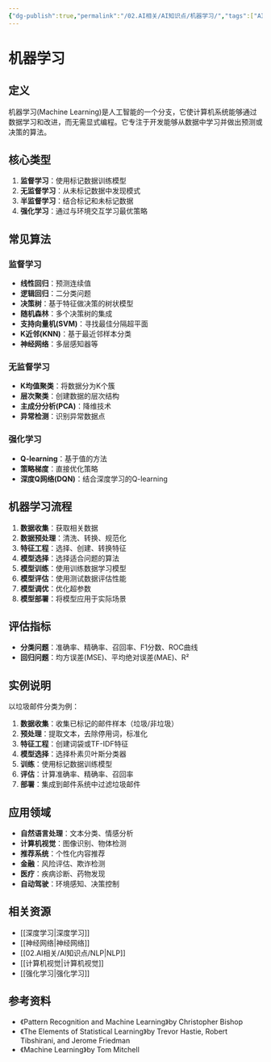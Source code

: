 ```yaml
---
{"dg-publish":true,"permalink":"/02.AI相关/AI知识点/机器学习/","tags":["AI","机器学习","算法"]}
---
```



# 机器学习

## 定义
机器学习(Machine Learning)是人工智能的一个分支，它使计算机系统能够通过数据学习和改进，而无需显式编程。它专注于开发能够从数据中学习并做出预测或决策的算法。

## 核心类型
1. **监督学习**：使用标记数据训练模型
2. **无监督学习**：从未标记数据中发现模式
3. **半监督学习**：结合标记和未标记数据
4. **强化学习**：通过与环境交互学习最优策略

## 常见算法
### 监督学习
- **线性回归**：预测连续值
- **逻辑回归**：二分类问题
- **决策树**：基于特征做决策的树状模型
- **随机森林**：多个决策树的集成
- **支持向量机(SVM)**：寻找最佳分隔超平面
- **K近邻(KNN)**：基于最近邻样本分类
- **神经网络**：多层感知器等

### 无监督学习
- **K均值聚类**：将数据分为K个簇
- **层次聚类**：创建数据的层次结构
- **主成分分析(PCA)**：降维技术
- **异常检测**：识别异常数据点

### 强化学习
- **Q-learning**：基于值的方法
- **策略梯度**：直接优化策略
- **深度Q网络(DQN)**：结合深度学习的Q-learning

## 机器学习流程
1. **数据收集**：获取相关数据
2. **数据预处理**：清洗、转换、规范化
3. **特征工程**：选择、创建、转换特征
4. **模型选择**：选择适合问题的算法
5. **模型训练**：使用训练数据学习模型
6. **模型评估**：使用测试数据评估性能
7. **模型调优**：优化超参数
8. **模型部署**：将模型应用于实际场景

## 评估指标
- **分类问题**：准确率、精确率、召回率、F1分数、ROC曲线
- **回归问题**：均方误差(MSE)、平均绝对误差(MAE)、R²

## 实例说明
以垃圾邮件分类为例：
1. **数据收集**：收集已标记的邮件样本（垃圾/非垃圾）
2. **预处理**：提取文本，去除停用词，标准化
3. **特征工程**：创建词袋或TF-IDF特征
4. **模型选择**：选择朴素贝叶斯分类器
5. **训练**：使用标记数据训练模型
6. **评估**：计算准确率、精确率、召回率
7. **部署**：集成到邮件系统中过滤垃圾邮件

## 应用领域
- **自然语言处理**：文本分类、情感分析
- **计算机视觉**：图像识别、物体检测
- **推荐系统**：个性化内容推荐
- **金融**：风险评估、欺诈检测
- **医疗**：疾病诊断、药物发现
- **自动驾驶**：环境感知、决策控制

## 相关资源
- [[深度学习\|深度学习]]
- [[神经网络\|神经网络]]
- [[02.AI相关/AI知识点/NLP\|NLP]]
- [[计算机视觉\|计算机视觉]]
- [[强化学习\|强化学习]]

## 参考资料
- 《Pattern Recognition and Machine Learning》by Christopher Bishop
- 《The Elements of Statistical Learning》by Trevor Hastie, Robert Tibshirani, and Jerome Friedman
- 《Machine Learning》by Tom Mitchell
